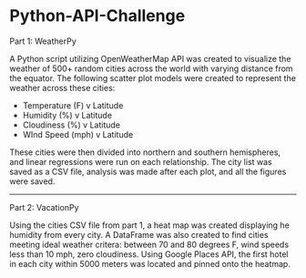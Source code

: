 # Python-API-Challenge

Part 1: WeatherPy

A Python script utilizing OpenWeatherMap API was created to visualize the weather of 500+ random cities across the world with varying distance from the equator. The following scatter plot models were created to represent the weather across these cities:
  * Temperature (F) v Latitude
  * Humidity (%) v Latitude
  * Cloudiness (%) v Latitude
  * WInd Speed (mph) v Latitude

These cities were then divided into northern and southern hemispheres, and linear regressions were run on each relationship. The city list was saved as a CSV file, analysis was made after each plot, and all the figures were saved.

------------------------------------------------------

Part 2: VacationPy

Using the cities CSV file from part 1, a heat map was created displaying he humidity from every city. A DataFrame was also created to find cities meeting ideal weather critera: between 70 and 80 degrees F, wind speeds less than 10 mph, zero cloudiness. Using Google Places API, the first hotel in each city within 5000 meters was located and pinned onto the heatmap.

